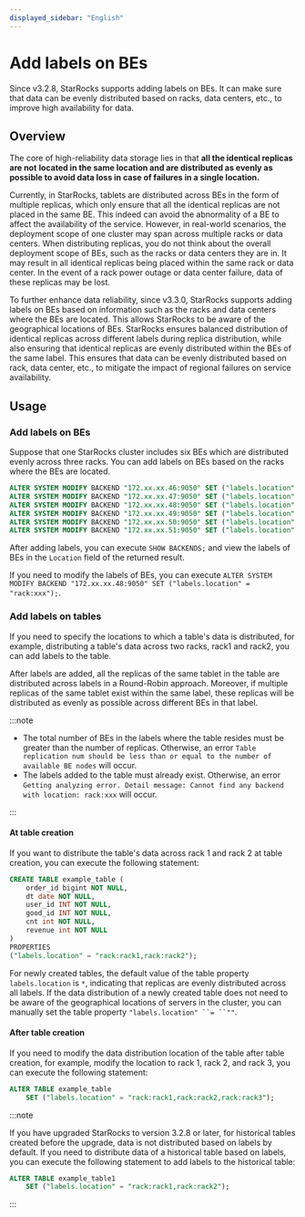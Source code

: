 ```yaml
---
displayed_sidebar: "English"
---
```


# Add labels on BEs

Since v3.2.8, StarRocks supports adding labels on BEs. It can make sure that data can be evenly distributed based on racks, data centers, etc., to improve high availability for data.

## Overview

The core of high-reliability data storage lies in that **all the identical replicas are not** **located in the same location and are distributed as evenly as possible to avoid data loss in case of failures in a single location.**

Currently, in StarRocks, tablets are distributed across BEs in the form of multiple replicas, which only ensure that all the identical replicas are not placed in the same BE. This indeed can avoid the abnormality of a BE to affect the availability of the service. However, in real-world scenarios, the deployment scope of one cluster may span across multiple racks or data centers. When distributing replicas, you do not think about the overall deployment scope of BEs, such as the racks or data centers they are in. It may result in all identical replicas being placed within the same rack or data center. In the event of a rack power outage or data center failure, data of these replicas may be lost.

To further enhance data reliability, since v3.3.0, StarRocks supports adding labels on BEs based on information such as the racks and data centers where the BEs are located. This allows StarRocks to be aware of the geographical locations of BEs. StarRocks ensures balanced distribution of identical replicas across different labels during replica distribution, while also ensuring that identical replicas are evenly distributed within the BEs of the same label. This ensures that data can be evenly distributed based on rack, data center, etc., to mitigate the impact of regional failures on service availability.

## Usage

### Add labels on BEs

Suppose that one StarRocks cluster includes six BEs which are distributed evenly across three racks. You can add labels on BEs based on the racks where the BEs are located.

```SQL
ALTER SYSTEM MODIFY BACKEND "172.xx.xx.46:9050" SET ("labels.location" = "rack:rack1");
ALTER SYSTEM MODIFY BACKEND "172.xx.xx.47:9050" SET ("labels.location" = "rack:rack1");
ALTER SYSTEM MODIFY BACKEND "172.xx.xx.48:9050" SET ("labels.location" = "rack:rack2");
ALTER SYSTEM MODIFY BACKEND "172.xx.xx.49:9050" SET ("labels.location" = "rack:rack2");
ALTER SYSTEM MODIFY BACKEND "172.xx.xx.50:9050" SET ("labels.location" = "rack:rack3");
ALTER SYSTEM MODIFY BACKEND "172.xx.xx.51:9050" SET ("labels.location" = "rack:rack3");
```

After adding labels, you can execute `SHOW BACKENDS;` and view the labels of BEs in the `Location` field of the returned result.

If you need to modify the labels of BEs, you can execute `ALTER SYSTEM MODIFY BACKEND "172.xx.xx.48:9050" SET ("labels.location" = "rack:xxx");`.

### Add labels on tables

If you need to specify the locations to which a table's data is distributed, for example, distributing a table's data across two racks, rack1 and rack2, you can add labels to the table.

After labels are added, all the replicas of the same tablet in the table are distributed across labels in a Round-Robin approach. Moreover, if multiple replicas of the same tablet exist within the same label, these replicas will be distributed as evenly as possible across different BEs in that label.

:::note

- The total number of BEs in the labels where the table resides must be greater than the number of replicas. Otherwise, an error `Table replication num should be less than or equal to the number of available BE nodes` will occur.
- The labels added to the table must already exist. Otherwise, an error `Getting analyzing error. Detail message: Cannot find any backend with location: rack:xxx` will occur.

:::

#### At table creation

If you want to distribute the table's data across rack 1 and rack 2 at table creation, you can execute the following statement:

```SQL
CREATE TABLE example_table (
    order_id bigint NOT NULL,
    dt date NOT NULL,
    user_id INT NOT NULL,
    good_id INT NOT NULL,
    cnt int NOT NULL,
    revenue int NOT NULL
)
PROPERTIES
("labels.location" = "rack:rack1,rack:rack2");
```

For newly created tables, the default value of the table property `labels.location` is `*`, indicating that replicas are evenly distributed across all labels. If the data distribution of a newly created table does not need to be aware of the geographical locations of servers in the cluster, you can manually set the table property `"labels.location" ``= ``""`.

#### After table creation

If you need to modify the data distribution location of the table after table creation, for example, modify the location to rack 1, rack 2, and rack 3, you can execute the following statement:

```SQL
ALTER TABLE example_table
    SET ("labels.location" = "rack:rack1,rack:rack2,rack:rack3");
```

:::note

If you have upgraded StarRocks to version 3.2.8 or later, for historical tables created before the upgrade, data is not distributed based on labels by default. 
If you need to distribute data of a historical table based on labels, you can execute the following statement to add labels to the historical table:

```SQL
ALTER TABLE example_table1
    SET ("labels.location" = "rack:rack1,rack:rack2");
```

:::
